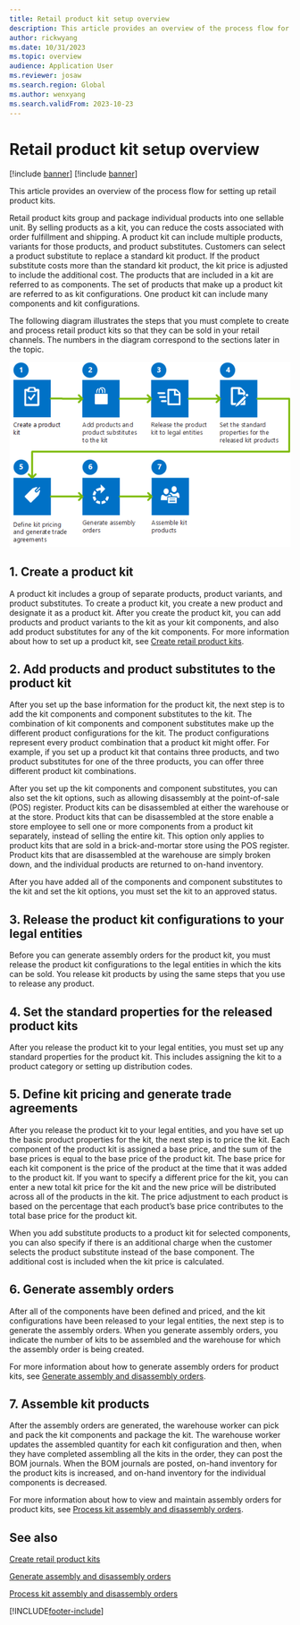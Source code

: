 ```yaml
---
title: Retail product kit setup overview
description: This article provides an overview of the process flow for setting up retail product kits.
author: rickwyang
ms.date: 10/31/2023
ms.topic: overview
audience: Application User
ms.reviewer: josaw
ms.search.region: Global
ms.author: wenxyang
ms.search.validFrom: 2023-10-23
---
```


# Retail product kit setup overview

[!include [banner](includes/banner.md)]
[!include [banner](includes/preview-banner.md)]

This article provides an overview of the process flow for setting up retail product kits.

Retail product kits group and package individual products into one sellable unit. By selling products as a kit, you can reduce the costs associated with order fulfillment and shipping. A product kit can include multiple products, variants for those products, and product substitutes. Customers can select a product substitute to replace a standard kit product. If the product substitute costs more than the standard kit product, the kit price is adjusted to include the additional cost. The products that are included in a kit are referred to as components. The set of products that make up a product kit are referred to as kit configurations. One product kit can include many components and kit configurations.

The following diagram illustrates the steps that you must complete to create and process retail product kits so that they can be sold in your retail channels. The numbers in the diagram correspond to the sections later in the topic.

![Process flow to set up and maintain product kits](./media/Dn497848.RetailProductKitsProcessFlow(AX.60).gif "Process flow to set up and maintain product kits")

## 1\. Create a product kit

A product kit includes a group of separate products, product variants, and product substitutes. To create a product kit, you create a new product and designate it as a product kit. After you create the product kit, you can add products and product variants to the kit as your kit components, and also add product substitutes for any of the kit components. For more information about how to set up a product kit, see [Create retail product kits](./create-retail-product-kits.md).

## 2\. Add products and product substitutes to the product kit

After you set up the base information for the product kit, the next step is to add the kit components and component substitutes to the kit. The combination of kit components and component substitutes make up the different product configurations for the kit. The product configurations represent every product combination that a product kit might offer. For example, if you set up a product kit that contains three products, and two product substitutes for one of the three products, you can offer three different product kit combinations.

After you set up the kit components and component substitutes, you can also set the kit options, such as allowing disassembly at the point-of-sale (POS) register. Product kits can be disassembled at either the warehouse or at the store. Product kits that can be disassembled at the store enable a store employee to sell one or more components from a product kit separately, instead of selling the entire kit. This option only applies to product kits that are sold in a brick-and-mortar store using the POS register. Product kits that are disassembled at the warehouse are simply broken down, and the individual products are returned to on-hand inventory.

After you have added all of the components and component substitutes to the kit and set the kit options, you must set the kit to an approved status.

## 3\. Release the product kit configurations to your legal entities

Before you can generate assembly orders for the product kit, you must release the product kit configurations to the legal entities in which the kits can be sold. You release kit products by using the same steps that you use to release any product.

## 4\. Set the standard properties for the released product kits

After you release the product kit to your legal entities, you must set up any standard properties for the product kit. This includes assigning the kit to a product category or setting up distribution codes.

## 5\. Define kit pricing and generate trade agreements

After you release the product kit to your legal entities, and you have set up the basic product properties for the kit, the next step is to price the kit. Each component of the product kit is assigned a base price, and the sum of the base prices is equal to the base price of the product kit. The base price for each kit component is the price of the product at the time that it was added to the product kit. If you want to specify a different price for the kit, you can enter a new total kit price for the kit and the new price will be distributed across all of the products in the kit. The price adjustment to each product is based on the percentage that each product’s base price contributes to the total base price for the product kit.

When you add substitute products to a product kit for selected components, you can also specify if there is an additional charge when the customer selects the product substitute instead of the base component. The additional cost is included when the kit price is calculated.

## 6\. Generate assembly orders

After all of the components have been defined and priced, and the kit configurations have been released to your legal entities, the next step is to generate the assembly orders. When you generate assembly orders, you indicate the number of kits to be assembled and the warehouse for which the assembly order is being created.

For more information about how to generate assembly orders for product kits, see [Generate assembly and disassembly orders](./generate-assembly-and-disassembly-orders.md).

## 7\. Assemble kit products

After the assembly orders are generated, the warehouse worker can pick and pack the kit components and package the kit. The warehouse worker updates the assembled quantity for each kit configuration and then, when they have completed assembling all the kits in the order, they can post the BOM journals. When the BOM journals are posted, on-hand inventory for the product kits is increased, and on-hand inventory for the individual components is decreased.

For more information about how to view and maintain assembly orders for product kits, see [Process kit assembly and disassembly orders](./process-kit-assembly-and-disassembly-orders.md).

## See also

[Create retail product kits](./create-retail-product-kits.md)

[Generate assembly and disassembly orders](./generate-assembly-and-disassembly-orders.md)

[Process kit assembly and disassembly orders](./process-kit-assembly-and-disassembly-orders.md)

[!INCLUDE[footer-include](../includes/footer-banner.md)]
